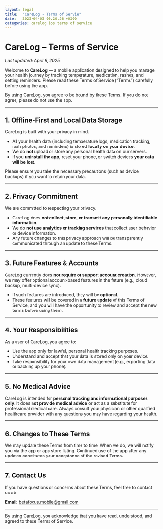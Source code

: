 ```yaml
---
layout: legal
title:  "CareLog - Terms of Servie"
date:   2025-04-05 09:20:38 +0300
categories: carelog ios terms of service
---
```


# CareLog – Terms of Service  
_Last updated: April 9, 2025_

Welcome to **CareLog** — a mobile application designed to help you manage your health journey by tracking temperature, medication, rashes, and setting reminders. Please read these Terms of Service (“Terms”) carefully before using the app.

By using CareLog, you agree to be bound by these Terms. If you do not agree, please do not use the app.

---

## 1. Offline-First and Local Data Storage

CareLog is built with your privacy in mind.

- All your health data (including temperature logs, medication tracking, rash photos, and reminders) is stored **locally on your device**.
- We do **not** upload or store any personal health data on our servers.
- If you **uninstall the app**, reset your phone, or switch devices **your data will be lost**.

Please ensure you take the necessary precautions (such as device backups) if you want to retain your data.

---

## 2. Privacy Commitment

We are committed to respecting your privacy.

- CareLog does **not collect, store, or transmit any personally identifiable information**.
- We do **not use analytics or tracking services** that collect user behavior or device information.
- Any future changes to this privacy approach will be transparently communicated through an update to these Terms.

---

## 3. Future Features & Accounts

CareLog currently does **not require or support account creation**. However, we may offer optional account-based features in the future (e.g., cloud backup, multi-device sync).

- If such features are introduced, they will be **optional**.
- These features will be covered in a **future update** of this Terms of Service, and you will have the opportunity to review and accept the new terms before using them.

---

## 4. Your Responsibilities

As a user of CareLog, you agree to:

- Use the app only for lawful, personal health tracking purposes.
- Understand and accept that your data is stored only on your device.
- Take responsibility for your own data management (e.g., exporting data or backing up your phone).

---

## 5. No Medical Advice

CareLog is intended for **personal tracking and informational purposes only**. It does **not provide medical advice** or act as a substitute for professional medical care. Always consult your physician or other qualified healthcare provider with any questions you may have regarding your health.

---

## 6. Changes to These Terms

We may update these Terms from time to time. When we do, we will notify you via the app or app store listing. Continued use of the app after any updates constitutes your acceptance of the revised Terms.

---

## 7. Contact Us

If you have questions or concerns about these Terms, feel free to contact us at:

**Email:** betafocus.mobile@gmail.com

---

By using CareLog, you acknowledge that you have read, understood, and agreed to these Terms of Service.
